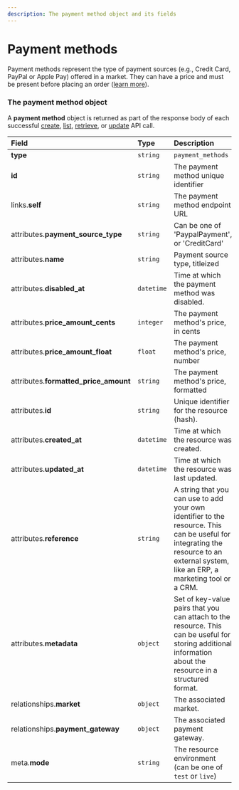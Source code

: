 ```yaml
---
description: The payment method object and its fields
---
```


# Payment methods

Payment methods represent the type of payment sources (e.g., Credit Card, PayPal or Apple Pay) offered in a market.
They can have a price and must be present before placing an order ([learn more](https://commercelayer.io/glossary/payment_method/)).


### The payment method object

A **payment method** object is returned as part of the response body of each successful
[create](https://docs.commercelayer.io/api/resources/payment_methods/create_payment_method),
[list](https://docs.commercelayer.io/api/resources/payment_methods/list_payment_methods),
[retrieve](https://docs.commercelayer.io/api/resources/payment_methods/retrieve_payment_method),
or [update](https://docs.commercelayer.io/api/resources/payment_methods/update_payment_method) API call.

| Field | Type | Description |
| :--- | :--- | :--- |
| **type** | `string` | `payment_methods` |
| **id** | `string` | The payment method unique identifier |
| links.**self** | `string` | The payment method endpoint URL |
| attributes.**payment_source_type** | `string` | Can be one of 'PaypalPayment', or 'CreditCard' |
| attributes.**name** | `string` | Payment source type, titleized |
| attributes.**disabled_at** | `datetime` | Time at which the payment method was disabled. |
| attributes.**price_amount_cents** | `integer` | The payment method's price, in cents |
| attributes.**price_amount_float** | `float` | The payment method's price, number |
| attributes.**formatted_price_amount** | `string` | The payment method's price, formatted |
| attributes.**id** | `string` | Unique identifier for the resource (hash). |
| attributes.**created_at** | `datetime` | Time at which the resource was created. |
| attributes.**updated_at** | `datetime` | Time at which the resource was last updated. |
| attributes.**reference** | `string` | A string that you can use to add your own identifier to the resource. This can be useful for integrating the resource to an external system, like an ERP, a marketing tool or a CRM. |
| attributes.**metadata** | `object` | Set of key-value pairs that you can attach to the resource. This can be useful for storing additional information about the resource in a structured format. |
| relationships.**market** | `object` | The associated market. |
| relationships.**payment_gateway** | `object` | The associated payment gateway. |
| meta.**mode** | `string` | The resource environment \(can be one of `test` or `live`\) |
